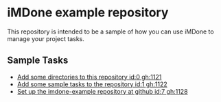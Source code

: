iMDone example repository
====
This repository is intended to be a sample of how you can use iMDone to manage your project tasks.

Sample Tasks
----
- [Add some directories to this repository id:0 gh:1121](#TODO:)
- [Add some sample tasks to the repository id:1 gh:1122](#TODO:)
- [Set up the imdone-example repository at github id:7 gh:1128](#DONE:)
